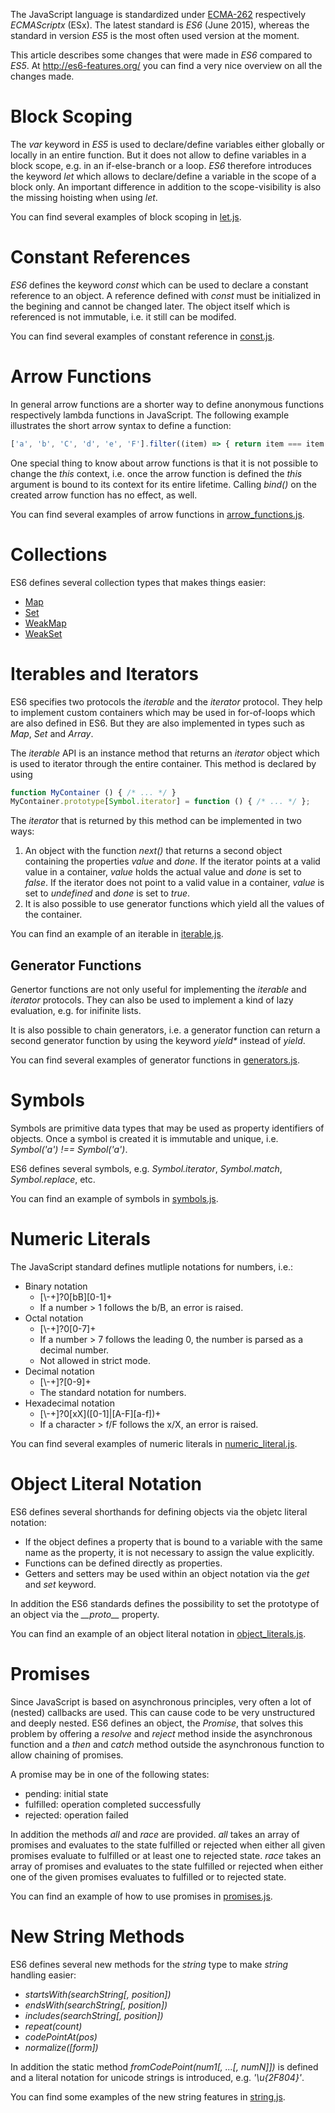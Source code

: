 The JavaScript language is standardized under [ECMA-262](http://www.ecma-international.org/publications/standards/Ecma-262.htm) respectively _ECMAScriptx_ (ESx). The latest standard is _ES6_ (June 2015), whereas the standard in version _ES5_ is the most often used version at the moment.

This article describes some changes that were made in _ES6_ compared to _ES5_. At http://es6-features.org/ you can find a very nice overview on all the changes made.

# Block Scoping
The _var_ keyword in _ES5_ is used to declare/define variables either globally or locally in an entire function. But it does not allow to define variables in a block scope, e.g. in an if-else-branch or a loop.
_ES6_ therefore introduces the keyword _let_ which allows to declare/define a variable in the scope of a block only. An important difference in addition to the scope-visibility is also the missing hoisting when using _let_.

You can find several examples of block scoping in [let.js](./let.js).

# Constant References
_ES6_ defines the keyword _const_ which can be used to declare a constant reference to an object. A reference defined with _const_ must be initialized in the begining and cannot be changed later. The object itself which is referenced is not immutable, i.e. it still can be modifed.

You can find several examples of constant reference in [const.js](./const.js).

# Arrow Functions
In general arrow functions are a shorter way to define anonymous functions respectively lambda functions in JavaScript. The following example illustrates the short arrow syntax to define a function:
```javascript
['a', 'b', 'C', 'd', 'e', 'F'].filter((item) => { return item === item.toLowerCase(); });
```
One special thing to know about arrow functions is that it is not possible to change the _this_ context, i.e. once the arrow function is defined the _this_ argument is bound to its context for its entire lifetime. Calling _bind()_ on the created arrow function has no effect, as well.

You can find several examples of arrow functions in [arrow_functions.js](./arrow_functions.js).

# Collections
ES6 defines several collection types that makes things easier:
* [Map](./map.js)
* [Set](./set.js)
* [WeakMap](./weak_map.js)
* [WeakSet](./weak_set.js)

# Iterables and Iterators
ES6 specifies two protocols the _iterable_ and the _iterator_ protocol. They help to implement custom containers which may be used in for-of-loops which are also defined in ES6. But they are also implemented in types such as _Map_, _Set_ and _Array_.

The _iterable_ API is an instance method that returns an _iterator_ object which is used to iterator through the entire container. This method is declared by using
```javascript
function MyContainer () { /* ... */ }
MyContainer.prototype[Symbol.iterator] = function () { /* ... */ };
```
The _iterator_ that is returned by this method can be implemented in two ways:

1. An object with the function _next()_ that returns a second object containing the properties _value_ and _done_. If the iterator points at a valid value in a container, _value_ holds the actual value and _done_ is set to _false_. If the iterator does not point to a valid value in a container, _value_ is set to _undefined_ and _done_ is set to _true_.
2. It is also possible to use generator functions which yield all the values of the container.

You can find an example of an iterable in [iterable.js](./iterable.js).

## Generator Functions
Genertor functions are not only useful for implementing the _iterable_ and _iterator_ protocols. They can also be used to implement a kind of lazy evaluation, e.g. for inifinite lists.

It is also possible to chain generators, i.e. a generator function can return a second generator function by using the keyword _yield*_ instead of _yield_.

You can find several examples of generator functions in [generators.js](./generators.js).

# Symbols
Symbols are primitive data types that may be used as property identifiers of objects. Once a symbol is created it is immutable and unique, i.e. _Symbol('a') !== Symbol('a')_.

ES6 defines several symbols, e.g. _Symbol.iterator_, _Symbol.match_, _Symbol.replace_, etc.

You can find an example of symbols in [symbols.js](./symbols.js).

# Numeric Literals
The JavaScript standard defines mutliple notations for numbers, i.e.:
* Binary notation
  * [&#92;-+]?0[bB][0-1]+
  * If a number > 1 follows the b/B, an error is raised.
* Octal notation
  * [&#92;-+]?0[0-7]+
  * If a number > 7 follows the leading 0, the number is parsed as a decimal number.
  * Not allowed in strict mode.
* Decimal notation
  * [&#92;-+]?[0-9]+
  * The standard notation for numbers.
* Hexadecimal notation
  * [&#92;-+]?0&#91;xX&#93;([0-1]|[A-F][a-f])+
  * If a character > f/F follows the x/X, an error is raised.

You can find several examples of numeric literals in [numeric_literal.js](./numeric_literals.js).

# Object Literal Notation
ES6 defines several shorthands for defining objects via the objetc literal notation:
* If the object defines a property that is bound to a variable with the same name as the property, it is not necessary to assign the value explicitly.
* Functions can be defined directly as properties.
* Getters and setters may be used within an object notation via the _get_ and _set_ keyword.

In addition the ES6 standards defines the possibility to set the prototype of an object via the _&#95;&#95;proto&#95;&#95;_ property.

You can find an example of an object literal notation in [object_literals.js](./object_literals.js).

# Promises
Since JavaScript is based on asynchronous principles, very often a lot of (nested) callbacks are used. This can cause code to be very unstructured and deeply nested. ES6 defines an object, the _Promise_, that solves this problem by offering a _resolve_ and _reject_ method inside the asynchronous function and a _then_ and _catch_ method outside the asynchronous function to allow chaining of promises.

A promise may be in one of the following states:
* pending: initial state
* fulfilled: operation completed successfully
* rejected: operation failed

In addition the methods _all_ and _race_ are provided. _all_ takes an array of promises and evaluates to the state fulfilled or rejected when either all given promises evaluate to fulfilled or at least one to rejected state. _race_ takes an array of promises and evaluates to the state fulfilled or rejected when either one of the given promises evaluates to fulfilled or to rejected state.

You can find an example of how to use promises in [promises.js](./promises.js).

# New String Methods
ES6 defines several new methods for the _string_ type to make _string_ handling easier:
* _startsWith(searchString[, position])_
* _endsWith(searchString[, position])_
* _includes(searchString[, position])_
* _repeat(count)_
* _codePointAt(pos)_
* _normalize([form])_

In addition the static method _fromCodePoint(num1[, ...[, numN]])_ is defined and a literal notation for unicode strings is introduced, e.g. _'\u{2F804}'_.

You can find some examples of the new string features in [string.js](./string.js).
